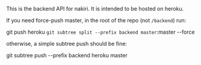 This is the backend API for nakiri. It is intended to be hosted on heroku.


If you need force-push master, in the root of the repo (not `/backend`) run:

git push heroku `git subtree split --prefix backend master`:master --force

otherwise, a simple subtree push should be fine:

git subtree push --prefix backend heroku master
